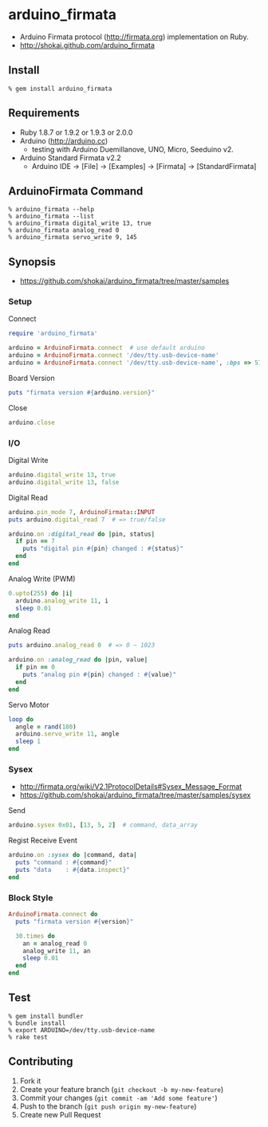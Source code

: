 arduino_firmata
===============

* Arduino Firmata protocol (http://firmata.org) implementation on Ruby.
* http://shokai.github.com/arduino_firmata


Install
-------

    % gem install arduino_firmata


Requirements
------------

* Ruby 1.8.7 or 1.9.2 or 1.9.3 or 2.0.0
* Arduino (http://arduino.cc)
  * testing with Arduino Duemillanove, UNO, Micro, Seeduino v2.
* Arduino Standard Firmata v2.2
  * Arduino IDE -> [File] -> [Examples] -> [Firmata] -> [StandardFirmata]


ArduinoFirmata Command
----------------------

    % arduino_firmata --help
    % arduino_firmata --list
    % arduino_firmata digital_write 13, true
    % arduino_firmata analog_read 0
    % arduino_firmata servo_write 9, 145


Synopsis
--------

- https://github.com/shokai/arduino_firmata/tree/master/samples

### Setup

Connect
```ruby
require 'arduino_firmata'

arduino = ArduinoFirmata.connect  # use default arduino
arduino = ArduinoFirmata.connect '/dev/tty.usb-device-name'
arduino = ArduinoFirmata.connect '/dev/tty.usb-device-name', :bps => 57600
```

Board Version
```ruby
puts "firmata version #{arduino.version}"
```

Close
```ruby
arduino.close
```


### I/O

Digital Write
```ruby
arduino.digital_write 13, true
arduino.digital_write 13, false
```

Digital Read
```ruby
arduino.pin_mode 7, ArduinoFirmata::INPUT
puts arduino.digital_read 7  # => true/false

arduino.on :digital_read do |pin, status|
  if pin == 7
    puts "digital pin #{pin} changed : #{status}"
  end
end
```

Analog Write (PWM)
```ruby
0.upto(255) do |i|
  arduino.analog_write 11, i
  sleep 0.01
end
```

Analog Read
```ruby
puts arduino.analog_read 0  # => 0 ~ 1023

arduino.on :analog_read do |pin, value|
  if pin == 0
    puts "analog pin #{pin} changed : #{value}"
  end
end
```

Servo Motor
```ruby
loop do
  angle = rand(180)
  arduino.servo_write 11, angle
  sleep 1
end
```


### Sysex

- http://firmata.org/wiki/V2.1ProtocolDetails#Sysex_Message_Format
- https://github.com/shokai/arduino_firmata/tree/master/samples/sysex

Send
```ruby
arduino.sysex 0x01, [13, 5, 2]  # command, data_array
```

Regist Receive Event
```ruby
arduino.on :sysex do |command, data|
  puts "command : #{command}"
  puts "data    : #{data.inspect}"
end
```


### Block Style

```ruby
ArduinoFirmata.connect do
  puts "firmata version #{version}"

  30.times do
    an = analog_read 0
    analog_write 11, an
    sleep 0.01
  end
end
```

Test
----

    % gem install bundler
    % bundle install
    % export ARDUINO=/dev/tty.usb-device-name
    % rake test


Contributing
------------
1. Fork it
2. Create your feature branch (`git checkout -b my-new-feature`)
3. Commit your changes (`git commit -am 'Add some feature'`)
4. Push to the branch (`git push origin my-new-feature`)
5. Create new Pull Request